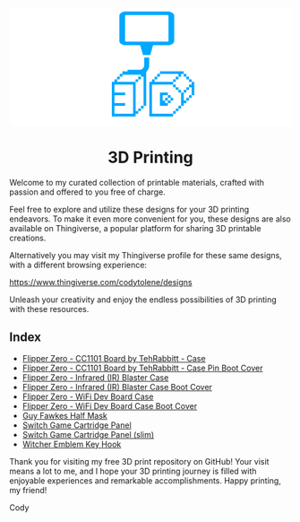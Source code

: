<a name="top"></a>

<div align="center">
  <img align="center" src=".github/images/3d.png" />
  <h1 align="center">3D Printing</h1>
</div>

Welcome to my curated collection of printable materials, crafted with passion and offered to you free of charge.

Feel free to explore and utilize these designs for your 3D printing endeavors. To make it even more convenient for you, these designs are also available on Thingiverse, a popular platform for sharing 3D printable creations.

Alternatively you may visit my Thingiverse profile for these same designs, with a different browsing experience:

https://www.thingiverse.com/codytolene/designs

Unleash your creativity and enjoy the endless possibilities of 3D printing with these resources.

## Index

- [Flipper Zero - CC1101 Board by TehRabbitt - Case][print-flipper-zero-cc1101-tehrabbitt-case]
- [Flipper Zero - CC1101 Board by TehRabbitt - Case Pin Boot Cover][print-flipper-zero-cc1101-tehrabbitt-case-boot-cover]
- [Flipper Zero - Infrared (IR) Blaster Case][print-flipper-zero-infrared-ir-blaster-case]
- [Flipper Zero - Infrared (IR) Blaster Case Boot Cover][print-flipper-zero-infrared-ir-blaster-case-boot-cover]
- [Flipper Zero - WiFi Dev Board Case][print-flipper-zero-wifi-case]
- [Flipper Zero - WiFi Dev Board Case Boot Cover][print-flipper-zero-wifi-case-boot-cover]
- [Guy Fawkes Half Mask][print-guy-fawkes-half-mask]
- [Switch Game Cartridge Panel][print-switch-game-cartridge-panel]
- [Switch Game Cartridge Panel (slim)][print-switch-game-cartridge-panel-slim]
- [Witcher Emblem Key Hook][print-witcher-emblem-key-hook]

Thank you for visiting my free 3D print repository on GitHub! Your visit means a lot to me, and I hope your 3D printing journey is filled with enjoyable experiences and remarkable accomplishments. Happy printing, my friend!

Cody

<!-- LINKS -->

[print-flipper-zero-cc1101-tehrabbitt-case-boot-cover]: https://github.com/CodyTolene/3D-Printing/blob/main/Flipper%20Zero%20-%20CC1101%20Board%20by%20TehRabbitt%20-%20Case%20Pin%20Boot%20Cover/README.md
[print-flipper-zero-cc1101-tehrabbitt-case]: https://github.com/CodyTolene/3D-Printing/blob/main/Flipper%20Zero%20-%20CC1101%20Board%20by%20TehRabbitt%20-%20Case/README.md
[print-flipper-zero-infrared-ir-blaster-case-boot-cover]: https://github.com/CodyTolene/3D-Printing/blob/main/Flipper%20Zero%20-%20Infrared%20(IR)%20Blaster%20Case%20Boot%20Cover/README.md
[print-flipper-zero-infrared-ir-blaster-case]: https://github.com/CodyTolene/3D-Printing/blob/main/Flipper%20Zero%20-%20Infrared%20(IR)%20Blaster%20Case/README.md
[print-flipper-zero-wifi-case-boot-cover]: https://github.com/CodyTolene/3D-Printing/blob/main/Flipper%20Zero%20-%20WiFi%20Dev%20Board%20Case%20Boot%20Cover/README.md
[print-flipper-zero-wifi-case]: https://github.com/CodyTolene/3D-Printing/blob/main/Flipper%20Zero%20-%20WiFi%20Dev%20Board%20Case/README.md
[print-guy-fawkes-half-mask]: https://github.com/CodyTolene/3D-Printing/blob/main/Guy%20Fawkes%20Half%20Mask/README.md
[print-switch-game-cartridge-panel-slim]: https://github.com/CodyTolene/3D-Printing/blob/main/Switch%20Game%20Cartridge%20Panel%20(slim)/README.md
[print-switch-game-cartridge-panel]: https://github.com/CodyTolene/3D-Printing/blob/main/Switch%20Game%20Cartridge%20Panel/README.md
[print-witcher-emblem-key-hook]: https://github.com/CodyTolene/3D-Printing/blob/main/Witcher%20Emblem%20Key%20Hook/README.md
